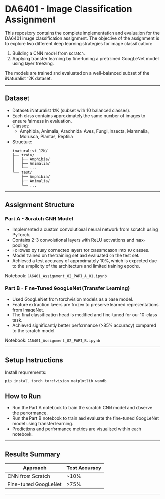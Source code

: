 # DA6401 - Image Classification Assignment

This repository contains the complete implementation and evaluation for the DA6401 image classification assignment. The objective of the assignment is to explore two different deep learning strategies for image classification:

1. Building a CNN model from scratch.
2. Applying transfer learning by fine-tuning a pretrained GoogLeNet model using layer freezing.

The models are trained and evaluated on a well-balanced subset of the iNaturalist 12K dataset.

---

## Dataset

- Dataset: iNaturalist 12K (subset with 10 balanced classes).
- Each class contains approximately the same number of images to ensure fairness in evaluation.
- Classes:
  - Amphibia, Animalia, Arachnida, Aves, Fungi, Insecta, Mammalia, Mollusca, Plantae, Reptilia
- Structure:
  ```
  inaturalist_12K/
  ├── train/
  │   ├── Amphibia/
  │   ├── Animalia/
  │   └── ...
  └── test/
      ├── Amphibia/
      ├── Animalia/
      └── ...
  ```

---

## Assignment Structure

### Part A - Scratch CNN Model

- Implemented a custom convolutional neural network from scratch using PyTorch.
- Contains 2-3 convolutional layers with ReLU activations and max-pooling.
- Followed by fully connected layers for classification into 10 classes.
- Model trained on the training set and evaluated on the test set.
- Achieved a test accuracy of approximately 10%, which is expected due to the simplicity of the architecture and limited training epochs.

Notebook: `DA6401_Assignment_02_PART_A_01.ipynb`

### Part B - Fine-Tuned GoogLeNet (Transfer Learning)

- Used GoogLeNet from torchvision.models as a base model.
- Feature extraction layers are frozen to preserve learned representations from ImageNet.
- The final classification head is modified and fine-tuned for our 10-class task.
- Achieved significantly better performance (>85% accuracy) compared to the scratch model.

Notebook: `DA6401_Assignment_02_PART_B.ipynb`

---

## Setup Instructions
Install requirements:
   ```
   pip install torch torchvision matplotlib wandb
   ```


## How to Run

- Run the Part A notebook to train the scratch CNN model and observe the performance.
- Run the Part B notebook to train and evaluate the fine-tuned GoogLeNet model using transfer learning.
- Predictions and performance metrics are visualized within each notebook.

---

## Results Summary

| Approach             | Test Accuracy |
|----------------------|----------------|
| CNN from Scratch     | ~10%           |
| Fine-tuned GoogLeNet | >75%           |

---
